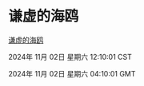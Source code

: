 # 谦虚的海鸥
[谦虚的海鸥](http://219.139.197.74:56308/qxdho/course/base/hotlink/index.php)

2024年 11月 02日 星期六 12:10:01 CST

2024年 11月 02日 星期六 04:10:01 GMT
